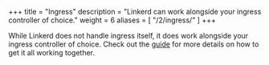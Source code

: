 +++
title = "Ingress"
description = "Linkerd can work alongside your ingress controller of choice."
weight = 6
aliases = [
  "/2/ingress/"
]
+++

While Linkerd does not handle ingress itself, it does work alongside your
ingress controller of choice. Check out the [guide](/2/tasks/using-ingress/)
for more details on how to get it all working together.
